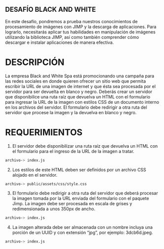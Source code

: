 ## DESAFÍO BLACK AND WHITE

En este desafío, pondremos a prueba nuestros conocimientos de procesamiento de imágenes con JIMP y la descarga de aplicaciones. Para lograrlo, necesitarás aplicar tus habilidades en manipulación de imágenes utilizando la biblioteca JIMP, así como también comprender cómo descargar e instalar aplicaciones de manera efectiva.

# DESCRIPCIÓN 

La empresa Black and White Spa está promocionando una campaña para las redes sociales en donde quieren ofrecer un sitio web que permita escribir la URL de una imagen de internet y que ésta sea procesada por el servidor para ser devuelta en blanco y negro.
Deberás crear un servidor que disponibilice una ruta raíz que devuelva un HTML con el formulario para ingresar la URL de la imagen con estilos CSS de un documento interno en los archivos del servidor. El formulario debe redirigir a otra ruta del servidor que procese la imagen y la devuelva en blanco y negro.

# REQUERIMIENTOS

1. El servidor debe disponibilizar una ruta raíz que devuelva un HTML con el formulario para el ingreso de la URL de la imagen a tratar.

```sh
archivo-> index.js
```

2. Los estilos de este HTML deben ser definidos por un archivo CSS alojado en el servidor. 

```sh
archivo-> public/assets/css/style.css
```

3. El formulario debe redirigir a otra ruta del servidor que deberá procesar la imagen tomada por la URL enviada del formulario con el paquete Jimp. La imagen debe ser procesada en escala de grises y redimensionada a unos 350px de ancho.

```sh
archivo-> index.js
```

4. La imagen alterada debe ser almacenada con un nombre incluya una porción de un UUID y con extensión “jpg”, por ejemplo: 3dcb6d.jpeg. 


```sh
archivo-> index.js
```
